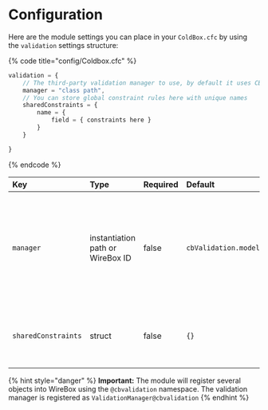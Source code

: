 # Configuration

Here are the module settings you can place in your `ColdBox.cfc` by using the `validation` settings structure:

{% code title="config/Coldbox.cfc" %}
```javascript
validation = {
    // The third-party validation manager to use, by default it uses CBValidation.
    manager = "class path",
    // You can store global constraint rules here with unique names
    sharedConstraints = {
        name = {
            field = { constraints here }
        }
    }

}
```
{% endcode %}

| Key | Type | Required | Default | Description |
| :--- | :--- | :--- | :--- | :--- |
| `manager` | instantiation path or WireBox ID | false | `cbValidation.models.ValidationManager` | You can override the module manager with your own implementation. Just use an instantiation path or a valid WireBox object id. |
| `sharedConstraints` | struct | false | `{}` | This structure will hold all of your shared constraints for forms or/and objects. |

{% hint style="danger" %}
**Important:** The module will register several objects into WireBox using the `@cbvalidation` namespace. The validation manager is registered as `ValidationManager@cbvalidation`
{% endhint %}

